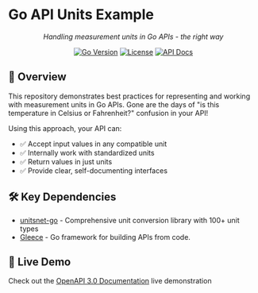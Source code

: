 # Go API Units Example

<p align="center">
  <em>Handling measurement units in Go APIs - the right way</em>
</p>

<p align="center">
  <a href="https://golang.org/"><img src="https://img.shields.io/badge/Go-1.18+-00ADD8?style=flat-square&logo=go" alt="Go Version"></a>
  <a href="https://github.com/haimkastner/go-api-units-example/blob/main/LICENSE"><img src="https://img.shields.io/github/license/haimkastner/go-api-units-example?style=flat-square" alt="License"></a>
  <a href="https://units-docs.gleece.dev/"><img src="https://img.shields.io/badge/API-Documentation-ff69b4?style=flat-square" alt="API Docs"></a>
</p>

## 📖 Overview

This repository demonstrates best practices for representing and working with measurement units in Go APIs. Gone are the days of "is this temperature in Celsius or Fahrenheit?" confusion in your API!

Using this approach, your API can:
- ✅ Accept input values in any compatible unit
- ✅ Internally work with standardized units
- ✅ Return values in just units
- ✅ Provide clear, self-documenting interfaces

## 🛠️ Key Dependencies

- [unitsnet-go](https://github.com/haimkastner/unitsnet-go) - Comprehensive unit conversion library with 100+ unit types
- [Gleece](https://github.com/gopher-fleece/gleece) - Go framework for building APIs from code.

## 🚀 Live Demo

Check out the [OpenAPI 3.0 Documentation](https://units-docs.gleece.dev/) live demonstration
